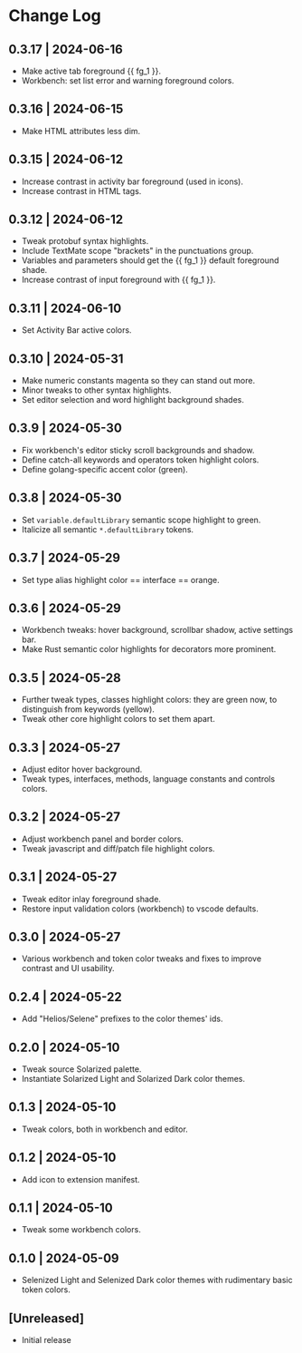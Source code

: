 # Change Log

## 0.3.17 | 2024-06-16

* Make active tab foreground {{ fg_1 }}.
* Workbench: set list error and warning foreground colors.

## 0.3.16 | 2024-06-15

* Make HTML attributes less dim.

## 0.3.15 | 2024-06-12

* Increase contrast in activity bar foreground (used in icons).
* Increase contrast in HTML tags.

## 0.3.12 | 2024-06-12

* Tweak protobuf syntax highlights.
* Include TextMate scope "brackets" in the punctuations group.
* Variables and parameters should get the {{ fg_1 }} default foreground shade.
* Increase contrast of input foreground with {{ fg_1 }}.

## 0.3.11 | 2024-06-10

* Set Activity Bar active colors.

## 0.3.10 | 2024-05-31

* Make numeric constants magenta so they can stand out more.
* Minor tweaks to other syntax highlights.
* Set editor selection and word highlight background shades.

## 0.3.9 | 2024-05-30

* Fix workbench's editor sticky scroll backgrounds and shadow.
* Define catch-all keywords and operators token highlight colors.
* Define golang-specific accent color (green).

## 0.3.8 | 2024-05-30

* Set `variable.defaultLibrary` semantic scope highlight to green.
* Italicize all semantic `*.defaultLibrary` tokens.

## 0.3.7 | 2024-05-29

* Set type alias highlight color == interface == orange.

## 0.3.6 | 2024-05-29

* Workbench tweaks: hover background, scrollbar shadow, active settings bar.
* Make Rust semantic color highlights for decorators more prominent.

## 0.3.5 | 2024-05-28

* Further tweak types, classes highlight colors: they are green now, to
  distinguish from keywords (yellow).
* Tweak other core highlight colors to set them apart.

## 0.3.3 | 2024-05-27

* Adjust editor hover background.
* Tweak types, interfaces, methods, language constants and controls colors.

## 0.3.2 | 2024-05-27

* Adjust workbench panel and border colors.
* Tweak javascript and diff/patch file highlight colors.

## 0.3.1 | 2024-05-27

* Tweak editor inlay foreground shade.
* Restore input validation colors (workbench) to vscode defaults.

## 0.3.0 | 2024-05-27

* Various workbench and token color tweaks and fixes to improve contrast and
  UI usability.

## 0.2.4 | 2024-05-22

* Add "Helios/Selene" prefixes to the color themes' ids.

## 0.2.0 | 2024-05-10

* Tweak source Solarized palette.
* Instantiate Solarized Light and Solarized Dark color themes.

## 0.1.3 | 2024-05-10

* Tweak colors, both in workbench and editor.

## 0.1.2 | 2024-05-10

* Add icon to extension manifest.

## 0.1.1 | 2024-05-10

* Tweak some workbench colors.

## 0.1.0 | 2024-05-09

* Selenized Light and Selenized Dark color themes with rudimentary basic token
  colors.

## [Unreleased]

* Initial release
